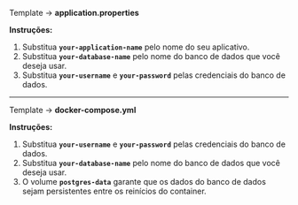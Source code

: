 Template -> **application.properties**

**Instruções:**

1. Substitua **`your-application-name`** pelo nome do seu aplicativo.
2. Substitua **`your-database-name`** pelo nome do banco de dados que você deseja usar.
3. Substitua **`your-username`** e **`your-password`** pelas credenciais do banco de dados.

-------------------------------------------------------------------------------------------

Template -> **docker-compose.yml**

**Instruções:**

1. Substitua **`your-username`** e **`your-password`** pelas credenciais do banco de dados.
2. Substitua **`your-database-name`** pelo nome do banco de dados que você deseja usar.
3. O volume **`postgres-data`** garante que os dados do banco de dados sejam persistentes entre os reinícios do container.
